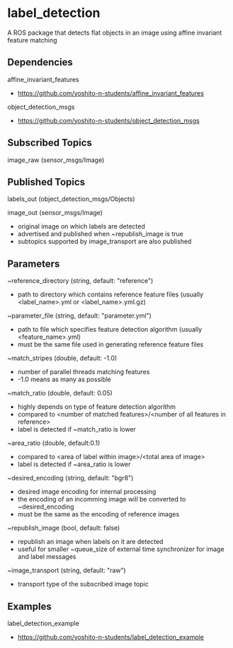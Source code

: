 # label_detection
A ROS package that detects flat objects in an image using affine invariant feature matching

## Dependencies
affine_invariant_features
* https://github.com/yoshito-n-students/affine_invariant_features

object_detection_msgs
* https://github.com/yoshito-n-students/object_detection_msgs

## Subscribed Topics
image_raw (sensor_msgs/Image)

## Published Topics
labels_out (object_detection_msgs/Objects)

image_out (sensor_msgs/Image)
* original image on which labels are detected
* advertised and published when ~republish_image is true
* subtopics supported by image_transport are also published

## Parameters
~reference_directory (string, default: "reference")
* path to directory which contains reference feature files (usually <label_name>.yml or <label_name>.yml.gz)

~parameter_file (string, default: "parameter.yml")
* path to file which specifies feature detection algorithm (usually <feature_name>.yml)
* must be the same file used in generating reference feature files

~match_stripes (double, default: -1.0)
* number of parallel threads matching features
* -1.0 means as many as possible

~match_ratio (double, default: 0.05)
* highly depends on type of feature detection algorithm
* compared to \<number of matched features>/\<number of all features in reference>
* label is detected if ~match_ratio is lower

~area_ratio (double, default:0.1)
* compared to \<area of label within image>/\<total area of image>
* label is detected if ~area_ratio is lower

~desired_encoding (string, default: "bgr8")
* desired image encoding for internal processing
* the encoding of an incomming image will be converted to ~desired_encoding
* must be the same as the encoding of reference images

~republish_image (bool, default: false)
* republish an image when labels on it are detected
* useful for smaller ~queue_size of external time synchronizer for image and label messages

~image_transport (string, default: "raw")
* transport type of the subscribed image topic

## Examples
label_detection_example
* https://github.com/yoshito-n-students/label_detection_example
